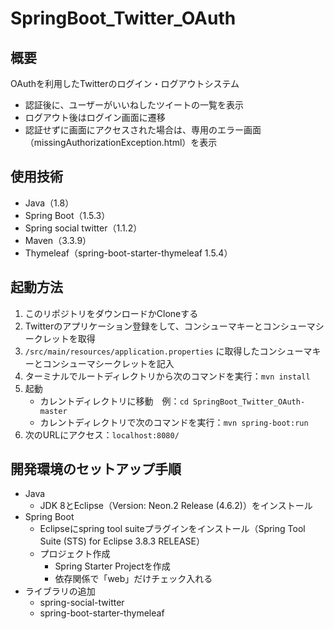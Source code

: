 # SpringBoot_Twitter_OAuth

## 概要
OAuthを利用したTwitterのログイン・ログアウトシステム
- 認証後に、ユーザーがいいねしたツイートの一覧を表示
- ログアウト後はログイン画面に遷移
- 認証せずに画面にアクセスされた場合は、専用のエラー画面（missingAuthorizationException.html）を表示

## 使用技術
- Java（1.8）
- Spring Boot（1.5.3）
- Spring social twitter（1.1.2）
- Maven（3.3.9）
- Thymeleaf（spring-boot-starter-thymeleaf 1.5.4）

## 起動方法
1. このリポジトリをダウンロードかCloneする
2. Twitterのアプリケーション登録をして、コンシューマキーとコンシューマシークレットを取得
3. `/src/main/resources/application.properties` に取得したコンシューマキーとコンシューマシークレットを記入
4. ターミナルでルートディレクトリから次のコマンドを実行：`mvn install`
5. 起動
    - カレントディレクトリに移動　例：`cd SpringBoot_Twitter_OAuth-master`
    - カレントディレクトリで次のコマンドを実行：`mvn spring-boot:run`
6. 次のURLにアクセス：`localhost:8080/`

## 開発環境のセットアップ手順
- Java
    - JDK 8とEclipse（Version: Neon.2 Release (4.6.2)）をインストール
- Spring Boot
    - Eclipseにspring tool suiteプラグインをインストール（Spring Tool Suite (STS) for Eclipse 3.8.3 RELEASE）
    - プロジェクト作成
        - Spring Starter Projectを作成
        - 依存関係で「web」だけチェック入れる
- ライブラリの追加
    - spring-social-twitter
    - spring-boot-starter-thymeleaf
